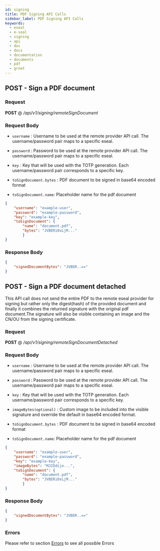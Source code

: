```yaml
---
id: signing
title: PDF Signing API Calls
sidebar_label: PDF Signing API Calls
keywords:
  - eseal
  - e-seal
  - signing
  - api
  - doc
  - docs
  - documentation
  - documents
  - pdf
  - grnet
---
```



## POST - Sign a PDF document

### Request

<b>POST</b> @ <i>/api/v1/signing/remoteSignDocument</i>

### Request Body

- `username` : Username to be used at the remote provider API call.
The username/password pair maps to a specific eseal.

- `password` : Password to be used at the remote provider API call.
The username/password pair maps to a specific eseal.

- `key` :  Key that will be used with the TOTP generation.
Each username/password pair corresponds to a specific key.

- `toSignDocument.bytes` : PDF document to be signed in base64 encoded format

- `toSignDocument.name`: Placeholder name for the pdf document


```json
{
	"username": "example-user",
	"password": "example-password",
	"key": "example-key",
	"toSignDocument": {
		"name": "document.pdf",
		"bytes": "JVBERi0xLjM..."
		}
}
```

### Response Body

```json
{
    "signedDocumentBytes": "JVBER..=="
}
```

## POST - Sign a PDF document detached

This API call does not send the entire PDF to the remote eseal provider for signing
but rather only the digest(hash) of the provided document and finally it combines
the returned signature with the original pdf document.The signature will also be visible
containing an image and the CN/OU from the signing certificate.

### Request

<b>POST</b> @ <i>/api/v1/signing/remoteSignDocumentDetached</i>

### Request Body

- `username` : Username to be used at the remote provider API call.
The username/password pair maps to a specific eseal.

- `password` : Password to be used at the remote provider API call.
The username/password pair maps to a specific eseal.

- `key` :  Key that will be used with the TOTP generation.
Each username/password pair corresponds to a specific key.

- `imageBytes(optional)` :  Custom image to be included into the visible signature and
override the default in base64 encoded format.

- `toSignDocument.bytes` : PDF document to be signed in base64 encoded format

- `toSignDocument.name`: Placeholder name for the pdf document


```json
{
	"username": "example-user",
	"password": "example-password",
	"key": "example-key",
	"imageBytes": "MJIDdijo...",
	"toSignDocument": {
		"name": "document.pdf",
		"bytes": "JVBERi0xLjM..."
		}
}
```

### Response Body

```json
{
    "signedDocumentBytes": "JVBER..=="
}
```

### Errors
Please refer to section [Errors](errors.md) to see all possible Errors
